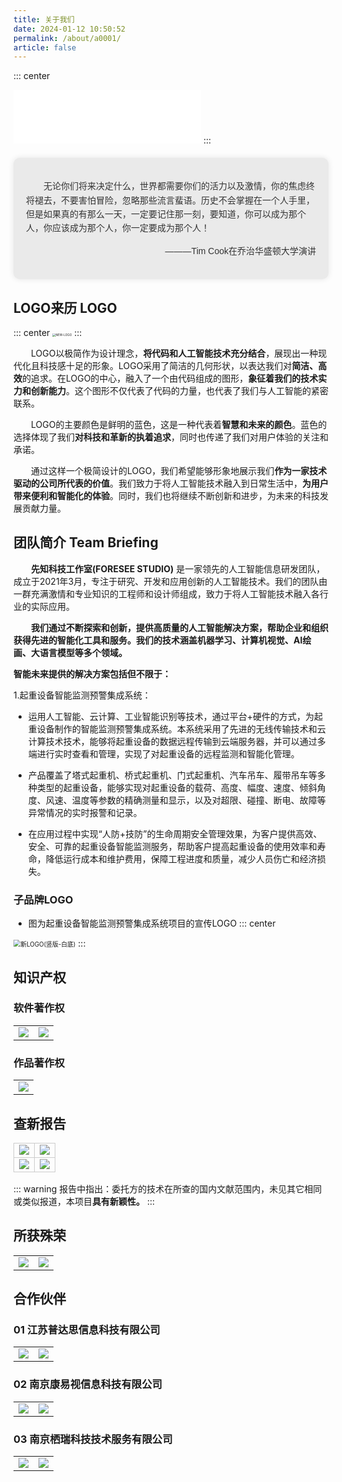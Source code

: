 ```yaml
---
title: 关于我们
date: 2024-01-12 10:50:52
permalink: /about/a0001/
article: false
---
```

::: center
<iframe frameborder="no" border="0" marginwidth="0" marginheight="0" width=300 height=86 src="//music.163.com/outchain/player?type=2&id=1499246021&auto=1&height=66"></iframe>
:::

<div class="opening-remark-about">
  <p>&emsp;&emsp;无论你们将来决定什么，世界都需要你们的活力以及激情，你的焦虑终将褪去，不要害怕冒险，忽略那些流言蜚语。历史不会掌握在一个人手里，但是如果真的有那么一天，一定要记住那一刻，要知道，你可以成为那个人，你应该成为那个人，你一定要成为那个人！</p>
  <p>———Tim Cook在乔治华盛顿大学演讲</p>
</div>

<style>
.opening-remark-about {
  background-color: #EAEAEA; /* 设置底色 */
  font-family: 'Arial', sans-serif; /* 设置字体 */
  font-size: 1em; /* 文字大小 */
  line-height: 1.6; /* 行高 */
  text-align: left; /* 左对齐文本 */
  padding: 20px; /* 内边距 */
  margin: 20px auto; /* 外边距 */
  max-width: 100%; /* 最大宽度 */
  border-radius: 10px; /* 圆角 */
  box-shadow: 0px 0px 10px rgba(0, 0, 0, 0.1); /* 阴影 */
  color: #333; /* 文字颜色 */
}

.opening-remark-about p:nth-of-type(2) {
  text-align: right; /* 第二个p标签右对齐 */
}
</style>

## LOGO来历 LOGO
::: center
<img src="https://typora-img-1301299232.cos.ap-shanghai.myqcloud.com/img/202307272052178.png" alt="NEW-LOGO" class="no-zoom" style="zoom: 33%;"/>
:::

&emsp;&emsp;LOGO以极简作为设计理念，**将代码和人工智能技术充分结合**，展现出一种现代化且科技感十足的形象。LOGO采用了简洁的几何形状，以表达我们对**简洁、高效**的追求。在LOGO的中心，融入了一个由代码组成的图形，**象征着我们的技术实力和创新能力**。这个图形不仅代表了代码的力量，也代表了我们与人工智能的紧密联系。

&emsp;&emsp;LOGO的主要颜色是鲜明的蓝色，这是一种代表着**智慧和未来的颜色**。蓝色的选择体现了我们**对科技和革新的执着追求**，同时也传递了我们对用户体验的关注和承诺。

&emsp;&emsp;通过这样一个极简设计的LOGO，我们希望能够形象地展示我们**作为一家技术驱动的公司所代表的价值**。我们致力于将人工智能技术融入到日常生活中，**为用户带来便利和智能化的体验**。同时，我们也将继续不断创新和进步，为未来的科技发展贡献力量。



## 团队简介 Team Briefing

&emsp;&emsp;**先知科技工作室(FORESEE STUDIO)** 是一家领先的人工智能信息研发团队，成立于2021年3月，专注于研究、开发和应用创新的人工智能技术。我们的团队由一群充满激情和专业知识的工程师和设计师组成，致力于将人工智能技术融入各行业的实际应用。

&emsp;&emsp;**我们通过不断探索和创新，提供高质量的人工智能解决方案，帮助企业和组织获得先进的智能化工具和服务。我们的技术涵盖机器学习、计算机视觉、AI绘画、大语言模型等多个领域。**



**智能未来提供的解决方案包括但不限于：**

1.起重设备智能监测预警集成系统：

- 运用人工智能、云计算、工业智能识别等技术，通过平台+硬件的方式，为起重设备制作的智能监测预警集成系统。本系统采用了先进的无线传输技术和云计算技术技术，能够将起重设备的数据远程传输到云端服务器，并可以通过多端进行实时查看和管理，实现了对起重设备的远程监测和智能化管理。

- 产品覆盖了塔式起重机、桥式起重机、门式起重机、汽车吊车、履带吊车等多种类型的起重设备，能够实现对起重设备的载荷、高度、幅度、速度、倾斜角度、风速、温度等参数的精确测量和显示，以及对超限、碰撞、断电、故障等异常情况的实时报警和记录。

- 在应用过程中实现“人防+技防”的生命周期安全管理效果，为客户提供高效、安全、可靠的起重设备智能监测服务，帮助客户提高起重设备的使用效率和寿命，降低运行成本和维护费用，保障工程进度和质量，减少人员伤亡和经济损失。


### 子品牌LOGO

- 图为起重设备智能监测预警集成系统项目的宣传LOGO
::: center
<img src ="https://typora-img-1301299232.cos.ap-shanghai.myqcloud.com/img/202307272053290.png" alt="新LOGO(竖版-白底)" class="no-zoom" style="zoom: 70%;"/>
:::

## 知识产权

### 软件著作权

<table>
    <tr>
        <td>
            <img src="https://typora-img-1301299232.cos.ap-shanghai.myqcloud.com/img/202307272054086.png" class="no-zoom" style="max-width: 100%; height: auto;">
        </td>
        <td>
            <img src="https://typora-img-1301299232.cos.ap-shanghai.myqcloud.com/img/202307272054904.jpg" class="no-zoom" style="max-width: 100%; height: auto;">
        </td>
    </tr>
</table>


### 作品著作权

<table>
    <tr>
        <td>
            <img src="https://typora-img-1301299232.cos.ap-shanghai.myqcloud.com/img/202307272101735.png" class="no-zoom" style="max-width: 100%; height: auto;">
        </td>
    </tr>
</table>

## 查新报告

<table style="border-collapse: collapse; width: 100%;" align="center">
    <tr>
        <td style="border: 1px solid #ccc; width: 50%; text-align: center;">
            <img src="https://typora-img-1301299232.cos.ap-shanghai.myqcloud.com/img/202307272055243.png"
                class="no-zoom" style="max-width: 100%; height: auto;">
        </td>
        <td style="border: 1px solid #ccc; width: 50%; text-align: center;">
            <img src="https://typora-img-1301299232.cos.ap-shanghai.myqcloud.com/img/202307272055979.png"
                class="no-zoom" style="max-width: 100%; height: auto;">
        </td>
    </tr>
    <tr>
        <td style="border: 1px solid #ccc; width: 50%; text-align: center;">
            <img src="https://typora-img-1301299232.cos.ap-shanghai.myqcloud.com/img/202307272056338.png"
                class="no-zoom" style="max-width: 100%; height: auto;">
        </td>
        <td style="border: 1px solid #ccc; width: 50%; text-align: center;">
            <img src="https://typora-img-1301299232.cos.ap-shanghai.myqcloud.com/img/202307272056418.png"
                class="no-zoom" style="max-width: 100%; height: auto;">
        </td>
    </tr>
</table>

::: warning
报告中指出：委托方的技术在所查的国内文献范围内，未见其它相同或类似报道，本项目**具有新颖性。**
:::


## 所获殊荣

<table>
    <tr>
        <td>
            <img src="https://typora-img-1301299232.cos.ap-shanghai.myqcloud.com/img/202307272057428.png" class="no-zoom" style="max-width: 100%; height: auto;">
        </td>
        <td>
            <img src="https://typora-img-1301299232.cos.ap-shanghai.myqcloud.com/img/202307272057208.jpeg" class="no-zoom" style="max-width: 100%; height: auto;">
        </td>
    </tr>
</table>

## 合作伙伴

### 01 江苏普达思信息科技有限公司

<table>
    <tr>
        <td>
            <img src="https://typora-img-1301299232.cos.ap-shanghai.myqcloud.com/img/202307272059229.PNG" class="no-zoom" style="max-width: 100%; height: auto;">
        </td>
        <td>
            <img src="https://typora-img-1301299232.cos.ap-shanghai.myqcloud.com/img/202307272059025.PNG" class="no-zoom" style="max-width: 100%; height: auto;">
        </td>
    </tr>
</table>

### 02 南京康易视信息科技有限公司

<table>
    <tr>
        <td>
            <img src="https://typora-img-1301299232.cos.ap-shanghai.myqcloud.com/img/202307272100320.PNG" class="no-zoom" style="max-width: 100%; height: auto;">
        </td>
        <td>
            <img src="https://typora-img-1301299232.cos.ap-shanghai.myqcloud.com/img/202307272100157.PNG" class="no-zoom" style="max-width: 100%; height: auto;">
        </td>
    </tr>
</table>

### 03 南京栖瑞科技技术服务有限公司

<table>
    <tr>
        <td>
            <img src="https://typora-img-1301299232.cos.ap-shanghai.myqcloud.com/img/202307272100072.PNG" class="no-zoom" style="max-width: 100%; height: auto;">
        </td>
        <td>
            <img src="https://typora-img-1301299232.cos.ap-shanghai.myqcloud.com/img/202307272100970.PNG" class="no-zoom" style="max-width: 100%; height: auto;">
        </td>
    </tr>
</table>